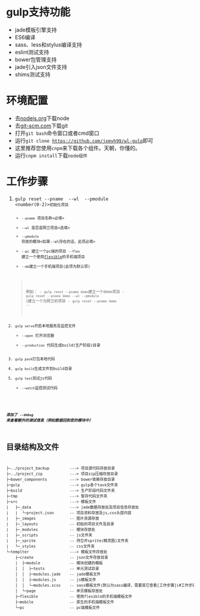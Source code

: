 # gulp支持功能

+ jade模板引擎支持
+ ES6编译
+ sass、less和stylus编译支持
+ eslint测试支持
+ bower包管理支持
+ jade引入json文件支持
+ shims测试支持

# 环境配置

+ 去[nodejs.org](https://nodejs.org/en/)下载node
+ 去[git-scm.com](https://git-scm.com/download/)下载git
+ 打开<code>git bash</code>命令窗口或者cmd窗口
+ 运行<code>git clone https://github.com/jxmyh99/wl-gulp</code>即可
+ 这里推荐您使用<code>cnpm</code>来下载各个组件。天朝，你懂的。
+ 运行<code>cnpm install</code>下载<code>node组件</code>

# 工作步骤

1. <code>gulp reset --pname <string> --wl <boolean> --pmodule <number(0-2)><code>初始化项目
    + <code>--pname</code> 项目名称<必填>
    + <code>--wl</code>    是否是网兰项目<选填>
    + <code>--pmodule</code>   存放的模块<如果--wl存在的话，此项必填>
    + <code>--pc</code>    建立一个pc端的项目
    <code>--flex</code>  建立一个使用[flexible](https://github.com/amfe/lib-flexible)的手机端项目
    + <code>--mb</code>建立一个手机端项目(此项为默认项)
    > 例如：
        - <code>gulp reset --pname demo</code>建立一个demo项目
        - <code>gulp reset --pnane demo --wl --pmodule 1</code>建立一个为网兰的项目
        - <code>gulp reset --pname demo --</code>
2. <code>gulp serve</code>开启本地服务及监控文件
    + <code>--open</code> 打开浏览器
    + <code>--production</code>   代码生成build(生产阶段)目录
3. <code>gulp pack</code>打包本地代码
4. <code>gulp build</code>生成文件到build目录
5. <code>gulp test</code>测试js代码
    + <code>--watch</code>监控测试代码

***添加了 `--debug` 来查看额外的调试信息（例如数据回到您的模块中）***

# 目录结构及文件
<pre>
├─../project_backup         ---> 项目源代码存放目录
├─../project_zip            ---> 项目zip压缩存放目录
├─bower_components          ---> bower依赖存放目录
├─gulp                      ---> gulp各个task文件夹
├─build                     ---> 生产阶段代码文件夹
├─tmp                       ---> 暂存代码文件夹
├─src                       ---> 模板文件
|   ├─_data                 ---> jade数据存放处及项目信息存放处
|   |  └─project.json       -- 项目资料存放及js,css头部内容
|   ├─_images               -- 图片资源存放
|   ├─_layouts              -- 初始的项目文件及目录
|   ├─_modules              -- 模块存放处
|   ├─_scripts              -- js文件夹
|   ├─_sprite               -- 待合并sprite(精灵图)文件夹
|   └─_styles               -- css文件夹
└─templter                  ---> 模板文件存放处
    ├─create                -- json文件存放目录
    |  ├─module             -- 模块创建的模板
    │  │  ├─tests           -- 单元测试目录
    │  │  ├─modules.jade    -- jade模板文件
    │  │  ├─modules.js      -- js模板文件
    │  │  └─modules.scss    -- sass模板文件(默认为sass编译，需要其它查看[工作步骤](#工作步骤))
    │  └─page               -- 单页模板存放处
    ├─flexible              -- 使用flexible的手机端模板文件
    ├─mobile                -- 原生的手机端模板文件
    └─pc                    -- pc端模板文件